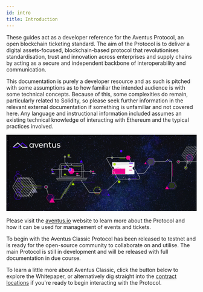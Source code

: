 ```yaml
---
id: intro
title: Introduction
---
```


These guides act as a developer reference for the Aventus Protocol, an open blockchain ticketing standard. The aim of the Protocol is to deliver a digital assets-focused, blockchain-based protocol that revolutionises standardisation, trust and innovation across enterprises and supply chains by acting as a secure and independent backbone of interoperability and communication.

This documentation is purely a developer resource and as such is pitched with some assumptions as to how familiar the intended audience is with some technical concepts. Because of this, some complexities do remain, particularly related to Solidity, so please seek further information in the relevant external documentation if something is unfamiliar and not covered here. Any language and instructional information included assumes an existing technical knowledge of interacting with Ethereum and the typical practices involved.

![](https://raw.githubusercontent.com/AventusProtocolFoundation/docs/master/resources/aventus-header.jpeg)

Please visit the [aventus.io](https://aventus.io/) website to learn more about the Protocol and how it can be used for management of events and tickets.

To begin with the Aventus Classic Protocol has been released to testnet and is ready for the open-source community to collaborate on and utilise. The main Protocol is still in development and will be released with full documentation in due course.

To learn a little more about Aventus Classic, click the button below to explore the Whitepaper, or alternatively dig straight into the [contract locations](/docs/classic-contracts) if you're ready to begin interacting with the Protocol.
